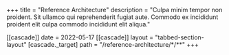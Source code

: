 +++
title = "Reference Architecture"
description = "Culpa minim tempor non proident. Sit ullamco qui reprehenderit fugiat aute. Commodo ex incididunt proident elit culpa commodo incididunt elit aliqua."

[[cascade]]
date = 2022-05-17
[[cascade]]
layout = "tabbed-section-layout"
[cascade._target]
path = "/reference-architecture/*/**"
+++

 <!--more-->